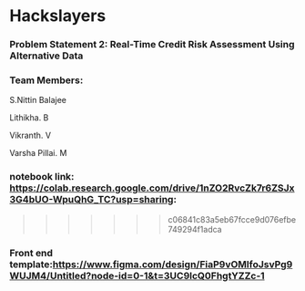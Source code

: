 # Hackslayers

### Problem Statement 2: Real-Time Credit Risk Assessment Using Alternative Data

### Team Members:

S.Nittin Balajee

Lithikha. B    

Vikranth. V     

Varsha Pillai. M  



### notebook link: https://colab.research.google.com/drive/1nZO2RvcZk7r6ZSJx3G4bUO-WpuQhG_TC?usp=sharing:
>>>>>>> c06841c83a5eb67fcce9d076efbe749294f1adca

### Front end template:https://www.figma.com/design/FiaP9vOMlfoJsvPg9WUJM4/Untitled?node-id=0-1&t=3UC9lcQ0FhgtYZZc-1 
